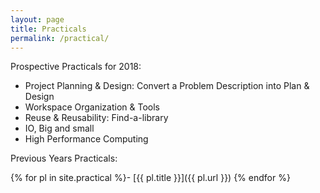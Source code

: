 ```yaml
---
layout: page
title: Practicals
permalink: /practical/
---
```

Prospective Practicals for 2018:
 - Project Planning & Design: Convert a Problem Description into Plan & Design
 - Workspace Organization & Tools
 - Reuse & Reusability: Find-a-library
 - IO, Big and small
 - High Performance Computing

Previous Years Practicals:

{% for pl in site.practical %}- [{{ pl.title }}]({{ pl.url }})
{% endfor %}
